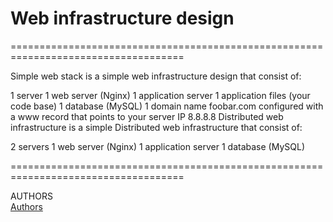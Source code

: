 <h1>Web infrastructure design</h1>
====================================================================================

Simple web stack
is a simple web infrastructure design that consist of:

1 server
1 web server (Nginx)
1 application server
1 application files (your code base)
1 database (MySQL)
1 domain name foobar.com configured with a www record that points to your server IP 8.8.8.8
Distributed web infrastructure
is a simple Distributed web infrastructure that consist of:
<p>
2 servers
1 web server (Nginx)
1 application server
1 database (MySQL)
</p>  
====================================================================================

AUTHORS
<br/>
<a href="https://github.com/Dikachi-official/alx-system_engineering-devops/blob/master/0x09-web_infrastructure_design/AUTHORS">Authors</a>
